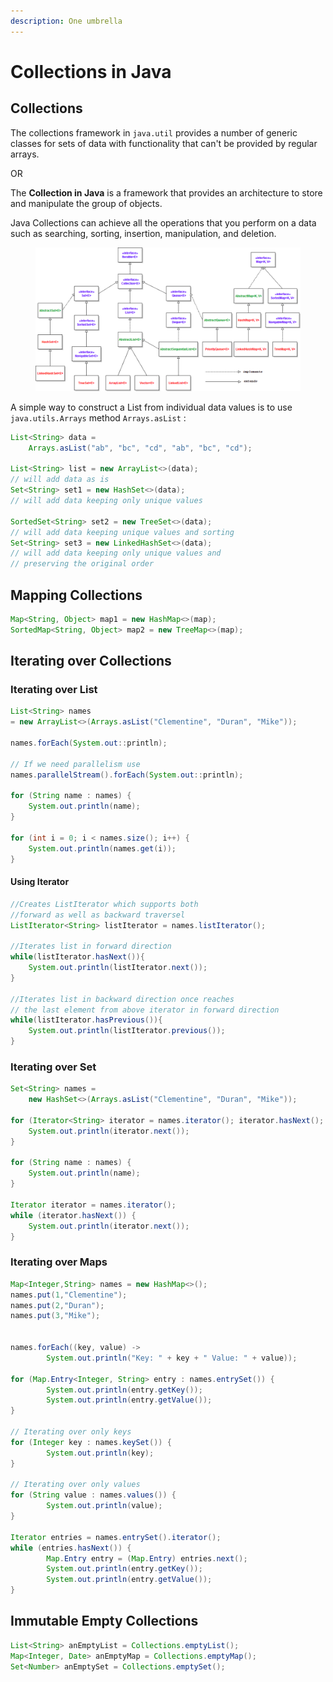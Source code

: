 ```yaml
---
description: One umbrella
---
```


# Collections in Java

## Collections

The collections framework in `java.util` provides a number of generic classes for sets of data with functionality that can't be provided by regular arrays.

OR

The **Collection in Java** is a framework that provides an architecture to store and manipulate the group of objects.

Java Collections can achieve all the operations that you perform on a data such as searching, sorting, insertion, manipulation, and deletion.

<figure><img src="../../gitbook/assets/image (3) (1).png" alt=""><figcaption></figcaption></figure>

A simple way to construct a List from individual data values is to use `java.utils.Arrays` method `Arrays.asList` :

```java
List<String> data = 
    Arrays.asList("ab", "bc", "cd", "ab", "bc", "cd");

List<String> list = new ArrayList<>(data); 
// will add data as is
Set<String> set1 = new HashSet<>(data); 
// will add data keeping only unique values

SortedSet<String> set2 = new TreeSet<>(data); 
// will add data keeping unique values and sorting
Set<String> set3 = new LinkedHashSet<>(data); 
// will add data keeping only unique values and
// preserving the original order
```

## Mapping Collections

```java
Map<String, Object> map1 = new HashMap<>(map);
SortedMap<String, Object> map2 = new TreeMap<>(map);
```

## Iterating over Collections

### Iterating over List

```java
List<String> names
= new ArrayList<>(Arrays.asList("Clementine", "Duran", "Mike"));

names.forEach(System.out::println);

// If we need parallelism use
names.parallelStream().forEach(System.out::println);

for (String name : names) {
    System.out.println(name);
}

for (int i = 0; i < names.size(); i++) {
    System.out.println(names.get(i));
}
```

#### Using Iterator

```java
//Creates ListIterator which supports both
//forward as well as backward traversel
ListIterator<String> listIterator = names.listIterator();

//Iterates list in forward direction
while(listIterator.hasNext()){
    System.out.println(listIterator.next());
}

//Iterates list in backward direction once reaches 
// the last element from above iterator in forward direction
while(listIterator.hasPrevious()){
    System.out.println(listIterator.previous());
}
```

### Iterating over Set

```java
Set<String> names = 
    new HashSet<>(Arrays.asList("Clementine", "Duran", "Mike"));

for (Iterator<String> iterator = names.iterator(); iterator.hasNext(); ) {
    System.out.println(iterator.next());
}

for (String name : names) {
    System.out.println(name);
}

Iterator iterator = names.iterator();
while (iterator.hasNext()) {
    System.out.println(iterator.next());
}
```

### Iterating over Maps

```java
Map<Integer,String> names = new HashMap<>();
names.put(1,"Clementine");
names.put(2,"Duran");
names.put(3,"Mike");


names.forEach((key, value) ->
        System.out.println("Key: " + key + " Value: " + value));

for (Map.Entry<Integer, String> entry : names.entrySet()) {
        System.out.println(entry.getKey());
        System.out.println(entry.getValue());
}

// Iterating over only keys
for (Integer key : names.keySet()) {
        System.out.println(key);
}

// Iterating over only values
for (String value : names.values()) {
        System.out.println(value);
}

Iterator entries = names.entrySet().iterator();
while (entries.hasNext()) {
        Map.Entry entry = (Map.Entry) entries.next();
        System.out.println(entry.getKey());
        System.out.println(entry.getValue());
}
```

## Immutable Empty Collections

```java
List<String> anEmptyList = Collections.emptyList();
Map<Integer, Date> anEmptyMap = Collections.emptyMap();
Set<Number> anEmptySet = Collections.emptySet();
```
